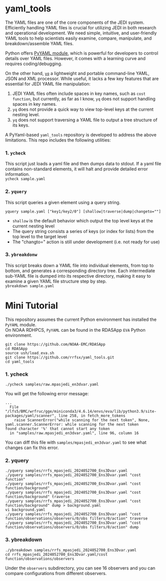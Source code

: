 # yaml_tools

The YAML files are one of the core components of the JEDI system. Efficiently handling YAML files is crucial for utilizing JEDI in both research and operational development. We need simple, intuitive, and user-friendly YAML tools to help scientists easily examine, compare, manipulate, and breakdown/assemble YAML files.

Python offers [PyYAML module](https://pypi.org/project/PyYAML/), which is powerful for developers to control details over YAML files. However, it comes with a learning curve and requires coding/debugging.

On the other hand, [`yq`](https://github.com/mikefarah/yq) a lightweight and portable command-line YAML, JSON and XML processor. While useful, it lacks a few key features that are essential for JEDI YAML file manipulation:   
1. JEDI YAML files often include spaces in key names, such as `cost function`, but currently, as far as I know, `yq` does not support handling spaces in key names.
2. `yq` does not provide a quick way to view top-level keys at the current nesting level.
3. `yq` does not support traversing a YAML file to output a tree structure of its keys.

A PyYaml-based `yaml_tools` repository is developed to address the above limitations. This repo includes the following utilities:
### 1. `ycheck`
This script just loads a yaml file and then dumps data to stdout. If a yaml file contains non-standard elements, it will halt and provide detailed error information.   
`ycheck sample.yaml`
### 2. `yquery`
This script queries a given element using a query string.   
```
yquery sample.yaml ["key1/key2/0"] [shallow|traverse|dump|changeto=""]
```
- `shallow` is the default behavior which output the top level keys at the current nesting level
- The query string consists a series of keys (or index for lists) from the top level to the target level
- The "changto=" action is still under development (i.e. not ready for use)
### 3. `ybreakdonw`
This script breaks down a YAML file into individual elements, from top to bottom, and generates a corresponding directory tree. Each intermediate sub-YAML file is dumped into its respective directory, making it easy to examine a given YAML file structure step by step.   
`ybreakdown sample.yaml`

# Mini Tutorial
This repository assumes the current Python environment has installed the `PyYAML` module.   
On NOAA RDHPCS, `PyYAML` can be found in the RDASApp `EVA` Python environment.
```
git clone https://github.com/NOAA-EMC/RDASApp
cd RDASApp
source ush/load_eva.sh
git clone https://github.com/rrfsx/yaml_tools.git
cd yaml_tools
```
### 1. ycheck
```
./ycheck samples/raw.mpasjedi_en3dvar.yaml
```
You will get the following error message:
```
...
  File "/lfs5/BMC/wrfruc/gge/miniconda3/4.6.14/envs/eva/lib/python3.9/site-packages/yaml/scanner", line 258, in fetch_more_tokens
    raise ScannerError("while scanning for the next token", None,
yaml.scanner.ScannerError: while scanning for the next token
found character '%' that cannot start any token
  in "samples/raw.mpasjedi_en3dvar.yaml", line 96, column 16
```
You can diff this file with `samples/mpasjedi_en3dvar.yaml` to see what changes can fix this error.
### 2. yquery
```
./yquery samples/rrfs_mpasjedi_2024052700_Ens3Dvar.yaml
./yquery samples/rrfs_mpasjedi_2024052700_Ens3Dvar.yaml "cost function"
./yquery samples/rrfs_mpasjedi_2024052700_Ens3Dvar.yaml "cost function/background"
./yquery samples/rrfs_mpasjedi_2024052700_Ens3Dvar.yaml "cost function/background" traverse
./yquery samples/rrfs_mpasjedi_2024052700_Ens3Dvar.yaml "cost function/background" dump > background.yaml
vi background.yaml
./yquery samples/rrfs_mpasjedi_2024052700_Ens3Dvar.yaml "cost function/observations/observers/0/obs filters/0/action" traverse
./yquery samples/rrfs_mpasjedi_2024052700_Ens3Dvar.yaml "cost function/observations/observers/0/obs filters/0/action" dump
```
### 3. ybreakdown
```
./ybreakdown samples/rrfs_mpasjedi_2024052700_Ens3Dvar.yaml
cd rrfs_mpasjedi_2024052700_Ens3Dvar.yaml/cost function/observations/observers
```
Under the `observers` subdirectory, you can see 16 observers and you can compare configurations from different observers.

